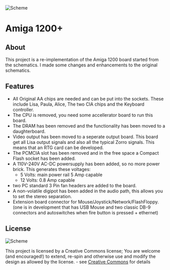 ![Scheme](https://i1.wp.com/www.oshwa.org/wp-content/uploads/2014/03/oshw-logo-400-px.png)
# Amiga 1200+

## About

This project is a re-implementation of the Amiga 1200 board started from the schematics.
I made some changes and enhancements to the original schematics.

## Features

* All Original AA chips are needed and can be put into the sockets. These include Lisa, Paula, Alice, The two CIA chips and the Keyboard controller.
* The CPU is removed, you need some accellerator board to run this board.
* The DRAM has been removed and the functionality has been moved to a daughterboard.
* Video output has been moved to a seperate output board. This board get all Lisa output signals and also all the typical Zorro signals. This means that an RTG card can be developed.
* The PCMCIA slot has been removed and in the free space a Compact Flash socket has been added.
* A 110V-240V AC-DC powersupply has been added, so no more power brick. This generates these voltages:
    * 5 Volts: main power rail 5 Amp capable
    * 12 Volts: 0.8 Amp capable
* two PC standard 3 Pin fan headers are added to the board.
* A non-volatile digipot has been added in the audio path, this allows you to set the stereo separation.
* Extension board connector for Mouse/Joystick/Network/FlashFloppy. (one is in development that has USB Mouse and two classic DB-9 connectors and autoswitches when fire button is pressed + ethernet)

## License
![Scheme](https://mirrors.creativecommons.org/presskit/icons/cc.svg)

This project is licensed by a Creative Commons license; You are welcome (and encouraged!) to extend, re-spin and otherwise use and modify the design as allowed by the license. - see  [Creative Commons](https://creativecommons.org/licenses/by-sa/4.0/) for details

